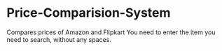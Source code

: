 # Price-Comparision-System
Compares prices of Amazon and Flipkart
You need to enter the item you need to search, without any spaces.
